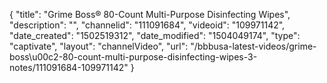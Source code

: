 {
    "title": "Grime Boss&reg; 80-Count Multi-Purpose Disinfecting Wipes",
    "description": "",
    "channelid": "111091684",
    "videoid": "109971142",
    "date_created": "1502519312",
    "date_modified": "1504049174",
    "type": "captivate",
    "layout": "channelVideo",
    "url": "\/bbbusa-latest-videos\/grime-boss\u00c2-80-count-multi-purpose-disinfecting-wipes-3-notes\/111091684-109971142"
}